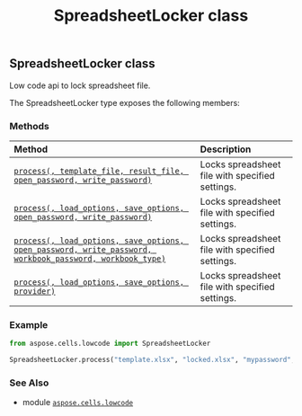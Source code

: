﻿---
title: SpreadsheetLocker class
second_title: Aspose.Cells for Python via .NET API References
description: 
type: docs
weight: 190
url: /aspose.cells.lowcode/spreadsheetlocker/
is_root: false
---

## SpreadsheetLocker class

Low code api to lock spreadsheet file.



The SpreadsheetLocker type exposes the following members:

### Methods
| Method | Description |
| :- | :- |
| [`process(, template_file, result_file, open_password, write_password)`](/cells/python-net/aspose.cells.lowcode/spreadsheetlocker/process/#str-str-str-str) | Locks spreadsheet file with specified settings. |
| [`process(, load_options, save_options, open_password, write_password)`](/cells/python-net/aspose.cells.lowcode/spreadsheetlocker/process/#aspose.cells.lowcode.lowcodeloadoptions-aspose.cells.lowcode.lowcodesaveoptions-str-str) | Locks spreadsheet file with specified settings. |
| [`process(, load_options, save_options, open_password, write_password, workbook_password, workbook_type)`](/cells/python-net/aspose.cells.lowcode/spreadsheetlocker/process/#aspose.cells.lowcode.lowcodeloadoptions-aspose.cells.lowcode.lowcodesaveoptions-str-str-str-aspose.cells.protectiontype) | Locks spreadsheet file with specified settings. |
| [`process(, load_options, save_options, provider)`](/cells/python-net/aspose.cells.lowcode/spreadsheetlocker/process/#aspose.cells.lowcode.lowcodeloadoptions-aspose.cells.lowcode.lowcodesaveoptions-aspose.cells.lowcode.abstractlowcodeprotectionprovider) | Locks spreadsheet file with specified settings. |



### Example 


```python
from aspose.cells.lowcode import SpreadsheetLocker

SpreadsheetLocker.process("template.xlsx", "locked.xlsx", "mypassword", "mypassword")

```

### See Also
* module [`aspose.cells.lowcode`](..)
